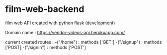 # film-web-backend
film web API created with python flask (development)

Domain name : https://vendor-videos-api.herokuapp.com/

current created routes :
  -("/home") : methods ['GET']
  -("/signup") : methods ['POST]
  -("/signin") : methods ['POST']
